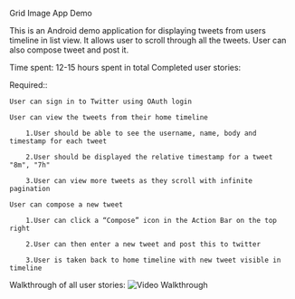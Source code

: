 Grid Image App Demo

This is an Android demo application for displaying tweets from users timeline in list view. It allows user to scroll through all the tweets. User can also compose tweet and post it.

Time spent: 12-15 hours spent in total
Completed user stories:

Required:: 

    User can sign in to Twitter using OAuth login

    User can view the tweets from their home timeline

        1.User should be able to see the username, name, body and timestamp for each tweet

        2.User should be displayed the relative timestamp for a tweet "8m", "7h"

        3.User can view more tweets as they scroll with infinite pagination

    User can compose a new tweet

        1.User can click a “Compose” icon in the Action Bar on the top right

        2.User can then enter a new tweet and post this to twitter

        3.User is taken back to home timeline with new tweet visible in timeline


Walkthrough of all user stories:
  ![Video Walkthrough](TwitterClient.gif)

